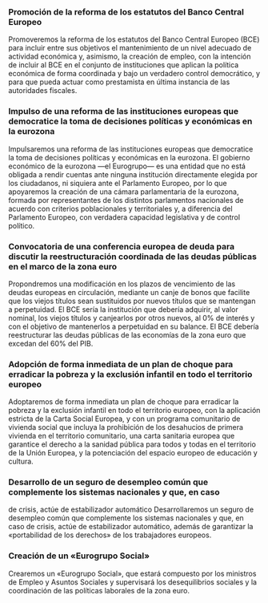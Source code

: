
### Promoción de la reforma de los estatutos del Banco Central Europeo
Promoveremos la reforma de los estatutos del Banco
Central Europeo (BCE) para incluir entre sus objetivos el
mantenimiento de un nivel adecuado de actividad económica y, asimismo, la creación de empleo, con la intención
de incluir al BCE en el conjunto de instituciones que aplican
la política económica de forma coordinada y bajo un
verdadero control democrático, y para que pueda actuar
como prestamista en última instancia de las autoridades
fiscales.

### Impulso de una reforma de las instituciones europeas que democratice la toma de decisiones políticas y económicas en la eurozona
Impulsaremos una reforma de las instituciones europeas
que democratice la toma de decisiones políticas y
económicas en la eurozona. El gobierno económico de la
eurozona —el Eurogrupo— es una entidad que no está
obligada a rendir cuentas ante ninguna institución directamente
elegida por los ciudadanos, ni siquiera ante
el Parlamento Europeo, por lo que apoyaremos la creación
de una cámara parlamentaria de la eurozona, formada
por representantes de los distintos parlamentos
nacionales de acuerdo con criterios poblacionales y territoriales
y, a diferencia del Parlamento Europeo, con
verdadera capacidad legislativa y de control político.

### Convocatoria de una conferencia europea de deuda para discutir la reestructuración coordinada de las deudas públicas en el marco de la zona euro
Propondremos una modificación en los plazos de vencimiento
de las deudas europeas en circulación, mediante
un canje de bonos que facilite que los viejos títulos sean
sustituidos por nuevos títulos que se mantengan a perpetuidad.
El BCE sería la institución que debería adquirir,
al valor nominal, los viejos títulos y canjearlos por otros
nuevos, al 0% de interés y con el objetivo de mantenerlos
a perpetuidad en su balance. El BCE debería reestructurar
las deudas públicas de las economías de la zona euro
que excedan del 60% del PIB.

### Adopción de forma inmediata de un plan de choque para erradicar la pobreza y la exclusión infantil en todo el territorio europeo
Adoptaremos de forma inmediata un plan de choque para
erradicar la pobreza y la exclusión infantil en todo el territorio
europeo, con la aplicación estricta de la Carta Social
Europea, y con un programa comunitario de vivienda
social que incluya la prohibición de los desahucios de
primera vivienda en el territorio comunitario, una carta
sanitaria europea que garantice el derecho a la sanidad
pública para todos y todas en el territorio de la Unión Europea,
y la potenciación del espacio europeo de educación
y cultura.

### Desarrollo de un seguro de desempleo común que complemente los sistemas nacionales y que, en caso
de crisis, actúe de estabilizador automático
Desarrollaremos un seguro de desempleo común que
complemente los sistemas nacionales y que, en caso de
crisis, actúe de estabilizador automático, además de garantizar
la «portabilidad de los derechos» de los trabajadores
europeos.

### Creación de un «Eurogrupo Social»
Crearemos un «Eurogrupo Social», que estará compuesto
por los ministros de Empleo y Asuntos Sociales y
supervisará los desequilibrios sociales y la coordinación
de las políticas laborales de la zona euro.
